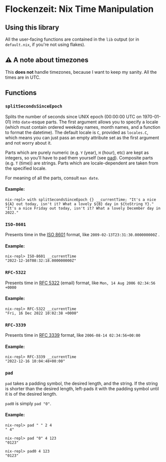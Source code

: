 # Flockenzeit: Nix Time Manipulation

## Using this library

All the user-facing functions are contained in the `lib` output (or in
`default.nix`, if you're not using flakes).

## :warning: A note about timezones

This **does not** handle timezones, because I want to keep my sanity. All the
times are in UTC.

## Functions

### `splitSecondsSinceEpoch`

Splits the number of seconds since UNIX epoch (00:00:00 UTC on 1970-01-01) into
`date`-esque parts. The first argument allows you to specify a locale (which
must contain ordered weekday names, month names, and a function to format the
datetime). The default locale is `C`, provided as `locales.C`, which means you
can just pass an empty attribute set as the first argument and not worry about
it.

Parts which are purely numeric (e.g. `Y` (year), `H` (hour), etc) are kept as
integers, so you'll have to pad them yourself (see [pad](#pad)).  Composite
parts (e.g. `T` (time)) are strings. Parts which are locale-dependent are taken
from the specified locale.

For meaning of all the parts, consult `man date`.

#### Example:

```
nix-repl> with splitSecondsSinceEpoch {} __currentTime; "It's a nice ${A} out today, isn't it? What a lovely ${B} day in ${toString Y}."
"It's a nice Friday out today, isn't it? What a lovely December day in 2022."
```

### `ISO-8601`

Presents time in the [ISO 8601](https://en.wikipedia.org/wiki/ISO_8601) format, like `2009-02-13T23:31:30.000000000Z` .

#### Example:

```
nix-repl> ISO-8601 __currentTime
"2022-12-16T08:32:18.000000000Z"
```

### `RFC-5322`

Presents time in [RFC 5322](https://www.rfc-editor.org/rfc/rfc5322#section-3.3) (email) format, like `Mon, 14 Aug 2006 02:34:56 +0000`

#### Example:

```
nix-repl> RFC-5322 __currentTime
"Fri, 16 Dec 2022 10:02:38 +0000"
```

### `RFC-3339`

Presents time in [RFC 3339](https://www.rfc-editor.org/rfc/rfc3339) format, like `2006-08-14 02:34:56+00:00`

#### Example:

```
nix-repl> RFC-3339 __currentTime
"2022-12-16 10:04:48+00:00"
```

### `pad`

`pad` takes a padding symbol, the desired length, and the string. If the string
is shorter than the desired length, left-pads it with the padding symbol until
it is of the desired length.

`pad0` is simply `pad "0"`.

#### Example:

```
nix-repl> pad " " 2 4
" 4"

nix-repl> pad "0" 4 123
"0123"

nix-repl> pad0 4 123
"0123"
```
